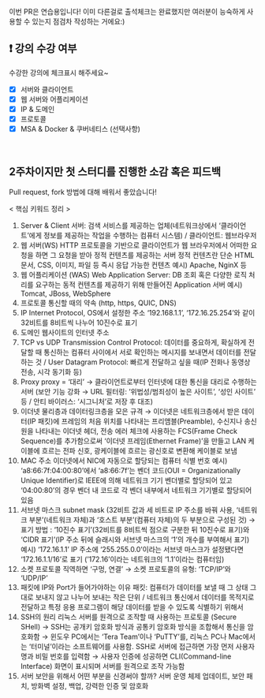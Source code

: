 이번 PR은 연습용입니다! 이미 다른걸로 출석체크는 완료했지만 여러분이 능숙하게 사용할 수 있는지 점검차 작성하는 거에요:)

## ❗️ 강의 수강 여부
수강한 강의에 체크표시 해주세요~

- [x] 서버와 클라이언트
- [x] 웹 서버와 어플리케이션
- [x] IP & 도메인
- [x] 프로토콜
- [x] MSA & Docker & 쿠버네티스 (선택사항)

<br>

## 2주차이지만 첫 스터디를 진행한 소감 혹은 피드백
Pull request, fork 방법에 대해 배워서 좋았습니다!

< 핵심 키워드 정리 >
1. Server & Client
서버: 검색 서비스를 제공하는 업체(네트워크상에서 ‘클라이언트’에게 정보를 제공하는 작업을 수행하는 컴퓨터 시스템) / 클라이언트: 웹브라우저
2. 웹 서버(WS)
HTTP 프로토콜을 기반으로 클라이언트가 웹 브라우저에서 어떠한 요청을 하면 그 요청을 받아 정적 컨텐츠를 제공하는 서버
정적 컨텐츠란 단순 HTML 문서, CSS, 이미지, 파일 등 즉시 응답 가능한 컨텐츠
예시) Apache, NginX 등
3. 웹 어플리케이션 (WAS)
Web Application Server: DB 조회 혹은 다양한 로직 처리를 요구하는 동적 컨텐츠를 제공하기 위해 만들어진 Application 서버
예시) Tomcat, JBoss, WebSphere
4. 프로토콜
통신할 때의 약속 (http, https, QUIC, DNS)
5. IP
Internet Protocol, OS에서 설정한 주소 ‘192.168.1.1’, ‘172.16.25.254’와 같이 32비트를 8비트씩 나누어 10진수로 표기
6. 도메인
웹사이트의 인터넷 주소
7. TCP vs UDP
Transmission Control Protocol: 데이터를 중요하게, 확실하게 전달할 때 통신하는 컴퓨터 사이에서 서로 확인하는 메시지를 보내면서 데이터를 전달하는 것 / User Datagram Protocol: 빠르게 전달하고 싶을 때(IP 전화나 동영상 전송, 시각 동기화 등)
8. Proxy
proxy = ‘대리’ → 클라이언트로부터 인터넷에 대한 통신을 대리로 수행하는 서버 (보안 기능 강화 → URL 필터링: ’위법성/범죄성이 높은 사이트’, ‘성인 사이트’ 등 / 안티 바이러스: ‘시그니처’로 저장 후 대조)
9. 이더넷
물리층과 데이터링크층을 모은 규격 → 이더넷은 네트워크층에서 받은 데이터(IP 패킷)에 프레임의 처음 위치를 나타내는 프리앰블(Preamble), 수신지나 송신원을 나타내는 이더넷 헤더, 전송 에러 체크에 사용하는 FCS(Frame Check Sequence)를 추가함으로써 ‘이더넷 프레임(Ethernet Frame)’을 만들고 LAN 케이블에 흐르는 전파 신호, 광케이블에 흐르는 광신호로 변환해 케이블로 보냄
10. MAC 주소
이더넷에서 NIC에 자동으로 할당되는 컴퓨터 식별 번호
예시) ‘a8:66:7f:04:00:80’에서 ‘a8:66:7f’는 벤더 코드(OUI = Organizationally Unique Identifier)로 IEEE에 의해 네트워크 기기 벤더별로 할당되어 있고 ‘04:00:80’의 경우 벤더 내 코드로 각 벤더 내부에서 네트워크 기기별로 할당되어 있음
11. 서브넷 마스크
subnet mask (32비트 값과 세 비트로 IP 주소를 바꿔 사용, ‘네트워크 부분’(네트워크 자체)과 ‘호스트 부분’(컴퓨터 자체)의 두 부분으로 구성된 것) → 표기 방법 : ‘10진수 표기’(32비트를 8비트씩 점으로 구분한 뒤 10진수로 표기)와 ‘CIDR 표기’(IP 주소 뒤에 슬래시와 서브넷 마스크의 ‘1’의 개수를 부여해서 표기)
예시) ‘172.16.1.1’ IP 주소에 ‘255.255.0.0’이라는 서브넷 마스크가 설정됐다면 ‘172.16.1.1/16’로 표기 (’172.16’이라는 네트워크의 ‘1.1’이라는 컴퓨터임)
12. 소켓 프로토콜
직역하면 ‘구멍, 연결’ → 소켓 프로토콜의 유형: ‘TCP/IP’와 ‘UDP/IP’
13. 패킷에 IP와 Port가 들어가야하는 이유
패킷: 컴퓨터가 데이터를 보낼 때 그 상태 그대로 보내지 않고 나누어 보내는 작은 단위 / 네트워크 통신에서 데이터를 목적지로 전달하고 특정 응용 프로그램이 해당 데이터를 받을 수 있도록 식별하기 위해서
14. SSH의 원리
리눅스 서버를 원격으로 조작할 때 사용하는 프로토콜 (Secure SHell) → SSH는 공개키 암호화 방식과 공통키 암호화 방식을 조합해서 통신을 암호화함 → 윈도우 PC에서는 ‘Tera Team’이나 ‘PuTTY’를, 리눅스 PC나 Mac에서는 ‘터미널’이라는 소프트웨어를 사용함. SSH로 서버에 접근하면 가장 먼저 사용자명과 비밀 번호를 입력함 → 사용자 인증에 성공하면 CLI(Command-line Interface) 화면이 표시되며 서버를 원격으로 조작 가능함
15. 서버 보안을 위해서 어떤 부분을 신경써야 할까?
서버 운영 체제 업데이트, 보안 패치, 방화벽 설정, 백업, 강력한 인증 및 암호화
